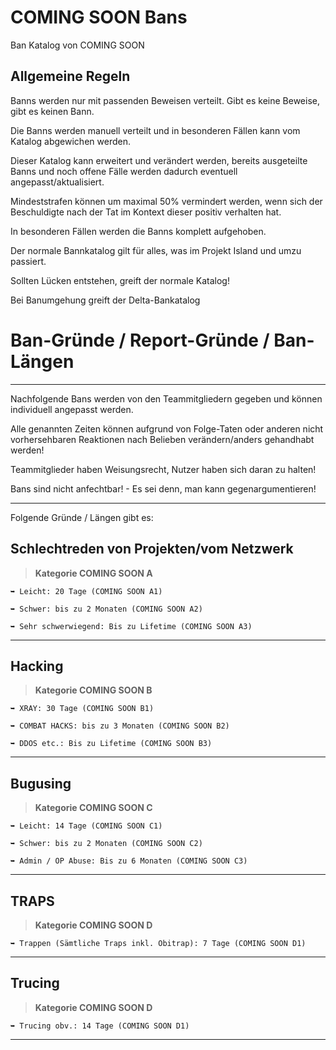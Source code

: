 # COMING SOON Bans
Ban Katalog von COMING SOON

## Allgemeine Regeln

Banns werden nur mit passenden Beweisen verteilt. Gibt es keine Beweise, gibt es keinen Bann.

Die Banns werden manuell verteilt und in besonderen Fällen kann vom Katalog abgewichen werden.

Dieser Katalog kann erweitert und verändert werden, bereits ausgeteilte Banns und noch offene Fälle werden dadurch eventuell angepasst/aktualisiert.

Mindeststrafen können um maximal 50% vermindert werden, wenn sich der Beschuldigte nach der Tat im Kontext dieser positiv verhalten hat.

In besonderen Fällen werden die Banns komplett aufgehoben.

Der normale Bannkatalog gilt für alles, was im Projekt Island und umzu passiert.

Sollten Lücken entstehen, greift der normale Katalog!

Bei Banumgehung greift der Delta-Bankatalog

# Ban-Gründe / Report-Gründe / Ban-Längen
----------------------------------------------------------

Nachfolgende Bans werden von den Teammitgliedern gegeben und können individuell angepasst werden.

Alle genannten Zeiten können aufgrund von Folge-Taten oder anderen nicht vorhersehbaren Reaktionen nach Belieben verändern/anders gehandhabt werden!

Teammitglieder haben Weisungsrecht, Nutzer haben sich daran zu halten!

Bans sind nicht anfechtbar! - Es sei denn, man kann gegenargumentieren!

----------------------------------------------------------

Folgende Gründe / Längen gibt es:

## Schlechtreden von Projekten/vom Netzwerk
> **Kategorie COMING SOON A**
```
➥ Leicht: 20 Tage (COMING SOON A1)

➥ Schwer: bis zu 2 Monaten (COMING SOON A2)

➥ Sehr schwerwiegend: Bis zu Lifetime (COMING SOON A3)
```
----------------------------------------------------------

## Hacking
> **Kategorie COMING SOON B**
```
➥ XRAY: 30 Tage (COMING SOON B1)

➥ COMBAT HACKS: bis zu 3 Monaten (COMING SOON B2)

➥ DDOS etc.: Bis zu Lifetime (COMING SOON B3)
```
----------------------------------------------------------

## Bugusing
> **Kategorie COMING SOON C**
```
➥ Leicht: 14 Tage (COMING SOON C1)

➥ Schwer: bis zu 2 Monaten (COMING SOON C2)

➥ Admin / OP Abuse: Bis zu 6 Monaten (COMING SOON C3)
```
----------------------------------------------------------

## TRAPS
> **Kategorie COMING SOON D**
```
➥ Trappen (Sämtliche Traps inkl. Obitrap): 7 Tage (COMING SOON D1)

```
----------------------------------------------------------

## Trucing
> **Kategorie COMING SOON D**
```
➥ Trucing obv.: 14 Tage (COMING SOON D1)

```
----------------------------------------------------------
